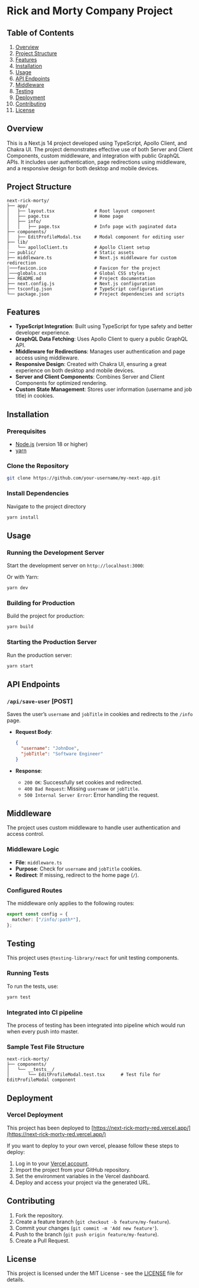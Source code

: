 # Rick and Morty Company Project

## Table of Contents

1. [Overview](#overview)
2. [Project Structure](#project-structure)
3. [Features](#features)
4. [Installation](#installation)
5. [Usage](#usage)
6. [API Endpoints](#api-endpoints)
7. [Middleware](#middleware)
8. [Testing](#testing)
9. [Deployment](#deployment)
10. [Contributing](#contributing)
11. [License](#license)

## Overview

This is a Next.js 14 project developed using TypeScript, Apollo Client, and Chakra UI. The project demonstrates effective use of both Server and Client Components, custom middleware, and integration with public GraphQL APIs. It includes user authentication, page redirections using middleware, and a responsive design for both desktop and mobile devices.

## Project Structure

```plaintext
next-rick-morty/
├── app/
│   ├── layout.tsx               # Root layout component
│   ├── page.tsx                 # Home page
│   ├── info/
│   │   ├── page.tsx             # Info page with paginated data
├── components/
│   ├── EditProfileModal.tsx     # Modal component for editing user
├── lib/
│   └── apolloClient.ts          # Apollo Client setup
|── public/                      # Static assets
├── middleware.ts                # Next.js middleware for custom redirection
│───favicon.ico                  # Favicon for the project
│───globals.css                  # Global CSS styles
├── README.md                    # Project documentation
├── next.config.js               # Next.js configuration
├── tsconfig.json                # TypeScript configuration
└── package.json                 # Project dependencies and scripts
```

## Features

- **TypeScript Integration**: Built using TypeScript for type safety and better developer experience.
- **GraphQL Data Fetching**: Uses Apollo Client to query a public GraphQL API.
- **Middleware for Redirections**: Manages user authentication and page access using middleware.
- **Responsive Design**: Created with Chakra UI, ensuring a great experience on both desktop and mobile devices.
- **Server and Client Components**: Combines Server and Client Components for optimized rendering.
- **Custom State Management**: Stores user information (username and job title) in cookies.

## Installation

### Prerequisites

- [Node.js](https://nodejs.org/) (version 18 or higher)
- [yarn](https://yarnpkg.com/)

### Clone the Repository

```bash
git clone https://github.com/your-username/my-next-app.git
```

### Install Dependencies

Navigate to the project directory

```bash
yarn install
```

## Usage

### Running the Development Server

Start the development server on `http://localhost:3000`:

Or with Yarn:

```bash
yarn dev
```

### Building for Production

Build the project for production:

```bash
yarn build
```

### Starting the Production Server

Run the production server:

```bash
yarn start
```

## API Endpoints

### `/api/save-user` [POST]

Saves the user’s `username` and `jobTitle` in cookies and redirects to the `/info` page.

- **Request Body**:

  ```json
  {
    "username": "JohnDoe",
    "jobTitle": "Software Engineer"
  }
  ```

- **Response**:
  - `200 OK`: Successfully set cookies and redirected.
  - `400 Bad Request`: Missing `username` or `jobTitle`.
  - `500 Internal Server Error`: Error handling the request.

## Middleware

The project uses custom middleware to handle user authentication and access control.

### Middleware Logic

- **File**: `middleware.ts`
- **Purpose**: Check for `username` and `jobTitle` cookies.
- **Redirect**: If missing, redirect to the home page (`/`).

### Configured Routes

The middleware only applies to the following routes:

```typescript
export const config = {
  matcher: ["/info/:path*"],
};
```

## Testing

This project uses `@testing-library/react` for unit testing components.

### Running Tests

To run the tests, use:

```bash
yarn test
```

### Integrated into CI pipeline

The process of testing has been integrated into pipeline which would run when every push into master.

### Sample Test File Structure

```plaintext
next-rick-morty/
├── components/
│   └── __tests__/
│       └── EditProfileModal.test.tsx      # Test file for EditProfileModal component
```

## Deployment

### Vercel Deployment

This project has been deployed to [https://next-rick-morty-red.vercel.app/](https://next-rick-morty-red.vercel.app/)

If you want to deploy to your own vercel, pleaase follow these steps to deploy:

1. Log in to your [Vercel account](https://vercel.com/).
2. Import the project from your GitHub repository.
3. Set the environment variables in the Vercel dashboard.
4. Deploy and access your project via the generated URL.

## Contributing

1. Fork the repository.
2. Create a feature branch (`git checkout -b feature/my-feature`).
3. Commit your changes (`git commit -m 'Add new feature'`).
4. Push to the branch (`git push origin feature/my-feature`).
5. Create a Pull Request.

## License

This project is licensed under the MIT License - see the [LICENSE](LICENSE) file for details.
